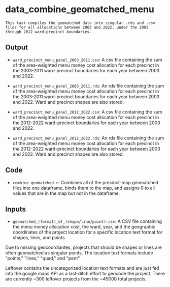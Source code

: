 # data_combine_geomatched_menu
    This task compiles the geomatched data into singular .rds and .csv files for all allocations between 2003 and 2022, under the 2003 through 2012 ward-precinct boundaries.
## Output
* `ward_precinct_menu_panel_2003_2011.csv`: 
A csv file containing the sum of the area-weighted menu money cost allocation for each precinct in the 2003-2011 ward-precinct boundaries for each year between 2003 and 2022.
* `ward_precinct_menu_panel_2003_2011.rds`: 
An rds file containing the sum of the area-weighted menu money cost allocation for each precinct in the 2003-2011 ward-precinct boundaries for each year between 2003 and 2022. Ward and precinct shapes are also stored.

* `ward_precinct_menu_panel_2012_2022.csv`: 
A csv file containing the sum of the area-weighted menu money cost allocation for each precinct in the 2012-2022 ward-precinct boundaries for each year between 2003 and 2022.
* `ward_precinct_menu_panel_2012_2022.rds`: 
An rds file containing the sum of the area-weighted menu money cost allocation for each precinct in the 2012-2022 ward-precinct boundaries for each year between 2003 and 2022. Ward and precinct shapes are also stored.


## Code
* `combine_geomatched.r`: Combines all of the precinct-map geomatched files into one dataframe, binds them to the map, and assigns 0 to all values that are in the map but not in the dataframe.

## Inputs
* `geomatched_(format)_df_(shape/line/point).csv`: A CSV file containing the menu money allocation cost, the ward, year, and the geographic coordinates of the project location for a specific location text format for shapes, lines, and points.

Due to missing geocoordiantes, projects that should be shapes or lines are often geomatched as singular points.
The location text formats include "points," "lines," "quad," and "pent"

Leftover contains the uncategorized location text formats and are just fed into the google maps API as a last-ditch effort to geocode the project. 
There are currently ~300 leftover projects from the ~45000 total projects.
